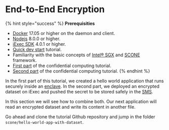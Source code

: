 # End-to-End Encryption

{% hint style="success" %}
**Prerequisities**

* [Docker](https://docs.docker.com/install/) 17.05 or higher on the daemon and client.
* [Nodejs](https://nodejs.org) 8.0.0 or higher.
* [iExec SDK](https://www.npmjs.com/package/iexec) 4.0.1 or higher.
* [Quick dev start](../quick-start-for-developers.md) tutorial.
* Familiarity with the basic concepts of [Intel® SGX](intel-sgx-technology.md#intel-r-software-guard-extension-intel-r-sgx) and [SCONE](scone-framework.md#scone-framework) framework.
* [First part](create-your-first-sgx-app.md) of the confidential computing tutorial.
* [Second part](sgx-encrypted-dataset.md) of the confidential computing tutorial.
{% endhint %}

In the first part of this tutorial, we created a hello world application that runs securely inside an [enclave](intel-sgx-technology.md#enclave). In the second part, we deployed an encrypted dataset on iExec and pushed the secret to be stored safely in the [SMS](scone-framework.md#secret-management-service-sms).

In this section we will see how to combine both. Our next application will read an encrypted dataset and write its content in another file.

Go ahead and clone the tutorial Github repository and jump in the folder `scone/hello-world-app-with-dataset`.
















